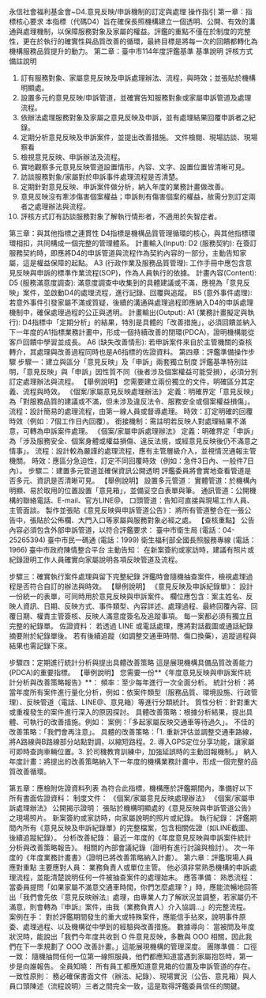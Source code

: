 永信社會福利基金會~D4.意見反映/申訴機制的訂定與處理 操作指引
第一章：指標核心要求
本指標（代碼D4）旨在確保長照機構建立一個透明、公開、有效的溝通與處理機制，以保障服務對象及家屬的權益。評鑑的重點不僅在於制度的完整性，更在於執行的確實性與品質改善的循環，最終目標是將每一次的回饋都轉化為機構服務品質提升的動力。
第二章：臺中市114年度評鑑基準
基準說明
評核方式
備註說明
1. 訂有服務對象、家屬意見反映及申訴處理辦法、流程，與時效；並張貼於機構明顯處。
2. 設置多元的意見反映/申訴管道，並確實告知服務對象或家屬申訴管道及處理流程。
3. 依辦法處理服務對象及家屬之意見反映及申訴，並有處理結果回覆申訴者之紀錄。
4. 定期分析意見反映及申訴案件，並提出改善措施。
文件檢閱、現場訪談、現場察看
1. 檢視意見反映、申訴辦法及流程。
2. 實地觀察多元意見反映管道設置情形，內容、文字、設置位置皆清晰可見。
3. 訪談服務對象/家屬對於申訴事件處理流程是否清楚。
4. 定期針對意見反映、申訴案件做分析，納入年度的業務計畫做改善。
1. 意見反映沒有牽涉傷害個案權益；申訴則有傷害個案的權益，故需分別訂定兩者之處理辦法與流程。
2. 評核方式訂有訪談服務對象了解執行情形者，不適用於失智症者。









第三章：與其他指標之連貫性
D4指標是機構品質管理循環的核心，與其他指標環環相扣，共同構成一個完整的管理體系。
計畫輸入(Input):
D2 (服務契約): 在簽訂服務契約時，即應將D4的申訴管道與流程作為契約內容的一部分，主動告知家屬，這是權益保障的起點。
A3 (行政作業及服務品質管理): 工作手冊中應包含意見反映與申訴的標準作業流程(SOP)，作為人員執行的依據。
計畫內容(Content):
D5 (服務滿意度調查): 滿意度調查中收集到的具體建議或不滿，應視為「意見反映」案件，並啟動D4的處理流程，進行記錄、回覆與追蹤。
B5 (意外事件處理): 若意外事件引發家屬不滿或質疑，後續的溝通與處理過程即應納入D4的申訴處理機制中，確保處理過程的公正與透明。
計畫輸出(Output):
A1 (業務計畫擬定與執行): D4指標中「定期分析」的結果，特別是具體的「改善措施」，必須回饋並納入下一年度的A1指標業務計畫中，形成一個持續改善的閉環(PDCA)，證明機構能從客戶回饋中學習並成長。
A6 (缺失改善情形): 若申訴案件來自於主管機關的查核轉介，其處理與改善過程同時也是A6指標的佐證資料。
第四章：評鑑準備操作步驟
步驟一：建立與區分「意見反映」及「申訴」兩套獨立制度
評鑑基準特別註明，「意見反映」與「申訴」因性質不同（後者涉及個案權益可能受損），必須分別訂定處理辦法與流程。
【舉例說明】
您需要建立兩份獨立的文件，明確區分其定義、流程與時效。
《個案/家屬意見反映處理辦法》
定義：明確界定「意見反映」為「對服務品質的建議或不滿，但未涉及違反法令、服務安全或個案權益損傷」。
流程：設計簡易的處理流程，由第一線人員或督導處理。
時效：訂定明確的回覆時效（例如：7個工作日內回覆）。
銜接機制：需註明若反映人對處理結果不滿意，可轉為申訴案件處理。
《個案/家屬申訴處理辦法》
定義：明確界定「申訴」為「涉及服務安全、個案身體或權益損傷、違反法規，或經意見反映後仍不滿意之情事」。
流程：設計較為嚴謹的處理流程，應有主管層級介入，並視情況通報主管機關。
時效：應區分急迫性，訂定不同回覆時效（例如：急件3日內、一般件7日內）。
步驟二：建置多元管道並確保資訊公開透明
評鑑委員將會實地查看管道是否多元、資訊是否清晰可見。
【舉例說明】
設置多元管道：
實體管道：於機構內明顯、易於取用的位置設置「意見箱」，並備妥空白表單與筆。
通訊管道：公開機構的聯絡電話、E-mail、官方LINE@。
口頭管道：告知可直接與現場工作人員、主管面談。
製作並張貼《意見反映與申訴管道公告》：
將所有管道整合在一張公告中，張貼於公佈欄、大門入口等家屬與服務對象必經之處。
【查核重點】 公告內容必須包含外部申訴管道，以符合評鑑要求：
臺中市衛生局 (電話：04-25265394)
臺中市民一碼通 (電話：1999)
衛生福利部全國長照服務專線 (電話：1966)
臺中市政府陳情整合平台
主動告知：
在新案簽約或家訪時，建議有照片或紀錄證明工作人員確實向家屬說明各項反映管道及流程。

步驟三：確實執行案件處理與留下完整紀錄
評鑑時會隨機抽查案件，檢視處理過程是否符合自訂的辦法與時效。
【舉例說明】
《意見反映及申訴紀錄單》：
設計一份統一的表單，可同時用於意見反映與申訴案件。
欄位應包含：案主姓名、反映人資訊、日期、反映方式、事件類型、內容詳述、處理過程、最終回覆內容、回覆日期、權責主管簽核、反映人滿意度簽名及追蹤事項。
每一案都必須有獨立且完整的紀錄單。
佐證資料：
若透過 LINE 或電話處理，應將對話截圖或通話紀錄摘要附於紀錄單後。
若有後續追蹤（如調整交通車時間、傷口換藥），追蹤過程與結果也需記錄下來。

步驟四：定期進行統計分析與提出具體改善策略
這是展現機構具備品質改善能力(PDCA)的重要指標。
【舉例說明】
您需要一份**《年度意見反映與申訴案件統計分析與改善策略報告》**：
頻率：至少每年進行一次全面分析。
統計分析：將當年度所有案件進行量化分析，例如：依案件類型（服務品質、環境設施、行政管理）、反映管道（電話、LINE@、意見箱）等進行分類統計。
質性分析：針對重大或重複發生的案件進行深入的原因探討。
具體改善策略：根據分析結果，提出具體、可執行的改善措施。例如：
案例：「多起家屬反映交通車等待過久」。
不佳的改善策略：「我們會再注意」。
具體的改善策略：「1. 重新評估並調整交通車路線，將A路線與B路線部分站點對調，以縮短路程。2. 導入GPS定位分享功能，讓家屬可即時查詢車輛位置。3. 於司機教育訓練中，加強延誤時的主動回報機制。」
納入年度計畫：將提出的改善策略納入下一年度的機構業務計畫中，形成一個完整的品質改善循環。

第五章：應檢附佐證資料列表
為符合此指標，機構應於評鑑期間內，準備好以下所有書面佐證資料：
制度文件：
《個案/家屬意見反映處理辦法》
《個案/家屬申訴處理辦法》
公開揭示證明：
張貼於機構明顯處的《意見反映與申訴管道公告》之現場照片。
新案簽約或家訪時，向家屬說明的照片或紀錄。
執行紀錄：
評鑑期間內所有《意見反映及申訴紀錄單》的完整檔案，包含相關佐證（如LINE截圖、後續追蹤紀錄）。
分析改善紀錄：
最近一年度的《年度意見反映與申訴案件統計分析與改善策略報告》。
相關的內部會議紀錄（證明有進行討論與檢討）。
次一年度的《年度業務計畫書》（證明已將改善策略納入計畫）。
第六章：評鑑現場人員應對重點
主要應對人員：
業務負責人或單位主管。 他必須非常熟悉機構的申訴處理流程，並能清楚說明任何一件被抽查案件的處理始末。
應答準備：
熟悉流程： 當委員提問「如果家屬不滿意交通車時間，你們怎麼處理？」時，應能流暢地回答出「我們會先依『意見反映辦法』處理，由專業人力了解狀況並調整，若家屬仍不滿意，則會轉為『申訴』案件，由我（業務負責人）介入協調...」的完整流程。
案例在手： 對於評鑑期間發生的重大或特殊案件，應能信手拈來，說明事件原委、處理過程、以及機構從中學到的經驗與改善措施。
數據導向： 當被問及年度狀況時，能說出「我們今年度共收到 O 件意見反映，多數與 OOO 相關，因此我們在下一季規劃了 OOO 改善計畫。」這能展現機構的管理深度。
團隊準備：
口徑一致： 隨機抽問任何一位第一線照服員，他們都應知道當遇到家屬抱怨時，第一步是向誰報告。
全員知曉： 所有員工都應知道意見箱的位置及申訴管道的存在。
一致性原則：
務必確保書面文件（辦法、紀錄）、現場實況（公告、意見箱）與人員口頭陳述（流程說明）三者之間完全一致，這是取得評鑑委員信任的關鍵。